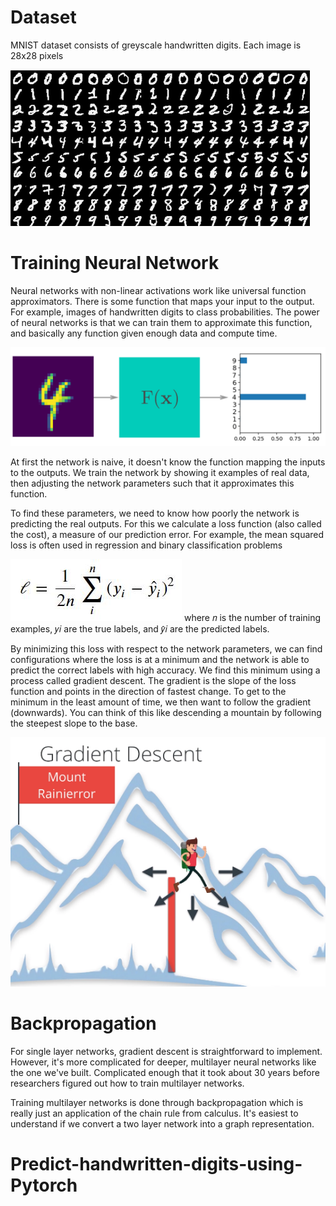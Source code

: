 # Dataset
MNIST dataset consists of greyscale handwritten digits. Each image is 28x28 pixels

![alt text](https://github.com/Yogesh-S/Predict-handwritten-digits-using-Pytorch/blob/master/assets/mnist.png?raw=true)

# Training Neural Network
Neural networks with non-linear activations work like universal function approximators. There is some function that maps your input to the output. For example, images of handwritten digits to class probabilities. The power of neural networks is that we can train them to approximate this function, and basically any function given enough data and compute time.

![alt text](https://github.com/Yogesh-S/Predict-handwritten-digits-using-Pytorch/blob/master/assets/function_approx.png?raw=true)

At first the network is naive, it doesn't know the function mapping the inputs to the outputs. We train the network by showing it examples of real data, then adjusting the network parameters such that it approximates this function.

To find these parameters, we need to know how poorly the network is predicting the real outputs. For this we calculate a loss function (also called the cost), a measure of our prediction error. For example, the mean squared loss is often used in regression and binary classification problems

![](https://github.com/Yogesh-S/Predict-handwritten-digits-using-Pytorch/blob/master/assets/loss_formula.JPG?raw=true)
where  𝑛  is the number of training examples,  𝑦𝑖  are the true labels, and  𝑦̂𝑖  are the predicted labels.

By minimizing this loss with respect to the network parameters, we can find configurations where the loss is at a minimum and the network is able to predict the correct labels with high accuracy. We find this minimum using a process called gradient descent. The gradient is the slope of the loss function and points in the direction of fastest change. To get to the minimum in the least amount of time, we then want to follow the gradient (downwards). You can think of this like descending a mountain by following the steepest slope to the base.

![alt text](https://github.com/Yogesh-S/Predict-handwritten-digits-using-Pytorch/blob/master/assets/gradient_descent.png?raw=true)

# Backpropagation
For single layer networks, gradient descent is straightforward to implement. However, it's more complicated for deeper, multilayer neural networks like the one we've built. Complicated enough that it took about 30 years before researchers figured out how to train multilayer networks.

Training multilayer networks is done through backpropagation which is really just an application of the chain rule from calculus. It's easiest to understand if we convert a two layer network into a graph representation.

# Predict-handwritten-digits-using-Pytorch

